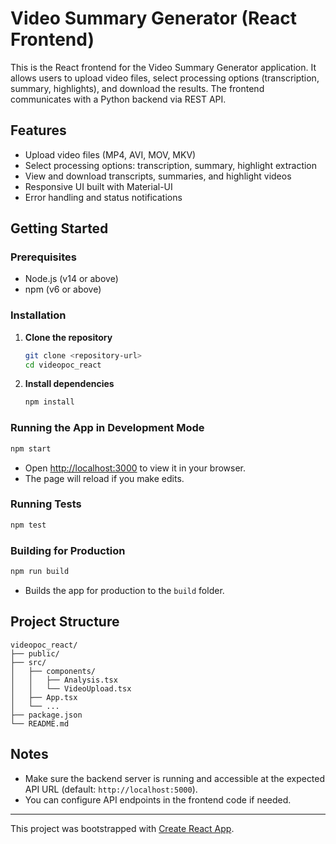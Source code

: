 # Video Summary Generator (React Frontend)

This is the React frontend for the Video Summary Generator application. It allows users to upload video files, select processing options (transcription, summary, highlights), and download the results. The frontend communicates with a Python backend via REST API.

## Features

- Upload video files (MP4, AVI, MOV, MKV)
- Select processing options: transcription, summary, highlight extraction
- View and download transcripts, summaries, and highlight videos
- Responsive UI built with Material-UI
- Error handling and status notifications

## Getting Started

### Prerequisites

- Node.js (v14 or above)
- npm (v6 or above)

### Installation

1. **Clone the repository**

   ```sh
   git clone <repository-url>
   cd videopoc_react
   ```

2. **Install dependencies**
   ```sh
   npm install
   ```

### Running the App in Development Mode

```sh
npm start
```

- Open [http://localhost:3000](http://localhost:3000) to view it in your browser.
- The page will reload if you make edits.

### Running Tests

```sh
npm test
```

### Building for Production

```sh
npm run build
```

- Builds the app for production to the `build` folder.

## Project Structure

```
videopoc_react/
├── public/
├── src/
│   ├── components/
│   │   ├── Analysis.tsx
│   │   └── VideoUpload.tsx
│   ├── App.tsx
│   └── ...
├── package.json
└── README.md
```

## Notes

- Make sure the backend server is running and accessible at the expected API URL (default: `http://localhost:5000`).
- You can configure API endpoints in the frontend code if needed.

---

This project was bootstrapped with [Create React App](https://github.com/facebook/create-react-app).
